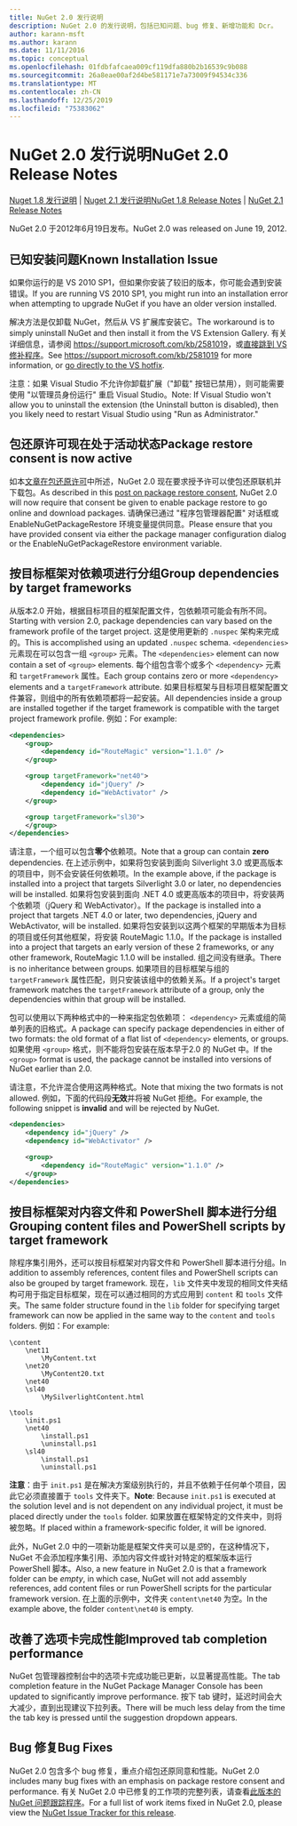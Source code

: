 ```yaml
---
title: NuGet 2.0 发行说明
description: NuGet 2.0 的发行说明，包括已知问题、bug 修复、新增功能和 Dcr。
author: karann-msft
ms.author: karann
ms.date: 11/11/2016
ms.topic: conceptual
ms.openlocfilehash: 01fdbfafcaea009cf119dfa880b2b16539c9b088
ms.sourcegitcommit: 26a8eae00af2d4be581171e7a73009f94534c336
ms.translationtype: MT
ms.contentlocale: zh-CN
ms.lasthandoff: 12/25/2019
ms.locfileid: "75383062"
---
```

# <a name="nuget-20-release-notes"></a><span data-ttu-id="45ab2-103">NuGet 2.0 发行说明</span><span class="sxs-lookup"><span data-stu-id="45ab2-103">NuGet 2.0 Release Notes</span></span>

<span data-ttu-id="45ab2-104">[Nuget 1.8 发行说明](../release-notes/nuget-1.8.md) | [Nuget 2.1 发行说明](../release-notes/nuget-2.1.md)</span><span class="sxs-lookup"><span data-stu-id="45ab2-104">[NuGet 1.8 Release Notes](../release-notes/nuget-1.8.md) | [NuGet 2.1 Release Notes](../release-notes/nuget-2.1.md)</span></span>

<span data-ttu-id="45ab2-105">NuGet 2.0 于2012年6月19日发布。</span><span class="sxs-lookup"><span data-stu-id="45ab2-105">NuGet 2.0 was released on June 19, 2012.</span></span>

## <a name="known-installation-issue"></a><span data-ttu-id="45ab2-106">已知安装问题</span><span class="sxs-lookup"><span data-stu-id="45ab2-106">Known Installation Issue</span></span>
<span data-ttu-id="45ab2-107">如果你运行的是 VS 2010 SP1，但如果你安装了较旧的版本，你可能会遇到安装错误。</span><span class="sxs-lookup"><span data-stu-id="45ab2-107">If you are running VS 2010 SP1, you might run into an installation error when attempting to upgrade NuGet if you have an older version installed.</span></span>

<span data-ttu-id="45ab2-108">解决方法是仅卸载 NuGet，然后从 VS 扩展库安装它。</span><span class="sxs-lookup"><span data-stu-id="45ab2-108">The workaround is to simply uninstall NuGet and then install it from the VS Extension Gallery.</span></span>  <span data-ttu-id="45ab2-109">有关详细信息，请参阅 <https://support.microsoft.com/kb/2581019>，或[直接跳到 VS 修补程序](http://bit.ly/vsixcertfix)。</span><span class="sxs-lookup"><span data-stu-id="45ab2-109">See <https://support.microsoft.com/kb/2581019> for more information, or [go directly to the VS hotfix](http://bit.ly/vsixcertfix).</span></span>

<span data-ttu-id="45ab2-110">注意：如果 Visual Studio 不允许你卸载扩展（"卸载" 按钮已禁用），则可能需要使用 "以管理员身份运行" 重启 Visual Studio。</span><span class="sxs-lookup"><span data-stu-id="45ab2-110">Note: If Visual Studio won't allow you to uninstall the extension (the Uninstall button is disabled), then you likely need to restart Visual Studio using "Run as Administrator."</span></span>

## <a name="package-restore-consent-is-now-active"></a><span data-ttu-id="45ab2-111">包还原许可现在处于活动状态</span><span class="sxs-lookup"><span data-stu-id="45ab2-111">Package restore consent is now active</span></span>

<span data-ttu-id="45ab2-112">如本[文章在包还原许可](http://blog.nuget.org/20120518/package-restore-and-consent.html)中所述，NuGet 2.0 现在要求授予许可以使包还原联机并下载包。</span><span class="sxs-lookup"><span data-stu-id="45ab2-112">As described in this [post on package restore consent](http://blog.nuget.org/20120518/package-restore-and-consent.html), NuGet 2.0 will now require that consent be given to enable package restore to go online and download packages.</span></span> <span data-ttu-id="45ab2-113">请确保已通过 "程序包管理器配置" 对话框或 EnableNuGetPackageRestore 环境变量提供同意。</span><span class="sxs-lookup"><span data-stu-id="45ab2-113">Please ensure that you have provided consent via either the package manager configuration dialog or the EnableNuGetPackageRestore environment variable.</span></span>

## <a name="group-dependencies-by-target-frameworks"></a><span data-ttu-id="45ab2-114">按目标框架对依赖项进行分组</span><span class="sxs-lookup"><span data-stu-id="45ab2-114">Group dependencies by target frameworks</span></span>

<span data-ttu-id="45ab2-115">从版本2.0 开始，根据目标项目的框架配置文件，包依赖项可能会有所不同。</span><span class="sxs-lookup"><span data-stu-id="45ab2-115">Starting with version 2.0, package dependencies can vary based on the framework profile of the target project.</span></span> <span data-ttu-id="45ab2-116">这是使用更新的 `.nuspec` 架构来完成的。</span><span class="sxs-lookup"><span data-stu-id="45ab2-116">This is accomplished using an updated `.nuspec` schema.</span></span> <span data-ttu-id="45ab2-117">`<dependencies>` 元素现在可以包含一组 `<group>` 元素。</span><span class="sxs-lookup"><span data-stu-id="45ab2-117">The `<dependencies>` element can now contain a set of `<group>` elements.</span></span> <span data-ttu-id="45ab2-118">每个组包含零个或多个 `<dependency>` 元素和 `targetFramework` 属性。</span><span class="sxs-lookup"><span data-stu-id="45ab2-118">Each group contains zero or more `<dependency>` elements and a `targetFramework` attribute.</span></span> <span data-ttu-id="45ab2-119">如果目标框架与目标项目框架配置文件兼容，则组中的所有依赖项都将一起安装。</span><span class="sxs-lookup"><span data-stu-id="45ab2-119">All dependencies inside a group are installed together if the target framework is compatible with the target project framework profile.</span></span> <span data-ttu-id="45ab2-120">例如：</span><span class="sxs-lookup"><span data-stu-id="45ab2-120">For example:</span></span>

```xml
<dependencies>
    <group>
        <dependency id="RouteMagic" version="1.1.0" />
    </group>

    <group targetFramework="net40">
        <dependency id="jQuery" />
        <dependency id="WebActivator" />
    </group>

    <group targetFramework="sl30">
    </group>
</dependencies>
```

<span data-ttu-id="45ab2-121">请注意，一个组可以包含**零个**依赖项。</span><span class="sxs-lookup"><span data-stu-id="45ab2-121">Note that a group can contain **zero** dependencies.</span></span> <span data-ttu-id="45ab2-122">在上述示例中，如果将包安装到面向 Silverlight 3.0 或更高版本的项目中，则不会安装任何依赖项。</span><span class="sxs-lookup"><span data-stu-id="45ab2-122">In the example above, if the package is installed into a project that targets Silverlight 3.0 or later, no dependencies will be installed.</span></span> <span data-ttu-id="45ab2-123">如果将包安装到面向 .NET 4.0 或更高版本的项目中，将安装两个依赖项（jQuery 和 WebActivator）。</span><span class="sxs-lookup"><span data-stu-id="45ab2-123">If the package is installed into a project that targets .NET 4.0 or later, two dependencies, jQuery and WebActivator, will be installed.</span></span>  <span data-ttu-id="45ab2-124">如果将包安装到以这两个框架的早期版本为目标的项目或任何其他框架，将安装 RouteMagic 1.1.0。</span><span class="sxs-lookup"><span data-stu-id="45ab2-124">If the package is installed into a project that targets an early version of these 2 frameworks, or any other framework, RouteMagic 1.1.0 will be installed.</span></span> <span data-ttu-id="45ab2-125">组之间没有继承。</span><span class="sxs-lookup"><span data-stu-id="45ab2-125">There is no inheritance between groups.</span></span> <span data-ttu-id="45ab2-126">如果项目的目标框架与组的 `targetFramework` 属性匹配，则只安装该组中的依赖关系。</span><span class="sxs-lookup"><span data-stu-id="45ab2-126">If a project's target framework matches the `targetFramework` attribute of a group, only the dependencies within that group will be installed.</span></span>

<span data-ttu-id="45ab2-127">包可以使用以下两种格式中的一种来指定包依赖项： `<dependency>` 元素或组的简单列表的旧格式。</span><span class="sxs-lookup"><span data-stu-id="45ab2-127">A package can specify package dependencies in either of two formats: the old format of a flat list of `<dependency>` elements, or groups.</span></span> <span data-ttu-id="45ab2-128">如果使用 `<group>` 格式，则不能将包安装在版本早于2.0 的 NuGet 中。</span><span class="sxs-lookup"><span data-stu-id="45ab2-128">If the `<group>` format is used, the package cannot be installed into versions of NuGet earlier than 2.0.</span></span>

<span data-ttu-id="45ab2-129">请注意，不允许混合使用这两种格式。</span><span class="sxs-lookup"><span data-stu-id="45ab2-129">Note that mixing the two formats is not allowed.</span></span> <span data-ttu-id="45ab2-130">例如，下面的代码段**无效**并将被 NuGet 拒绝。</span><span class="sxs-lookup"><span data-stu-id="45ab2-130">For example, the following snippet is **invalid** and will be rejected by NuGet.</span></span>

```xml
<dependencies>
    <dependency id="jQuery" />
    <dependency id="WebActivator" />

    <group>
        <dependency id="RouteMagic" version="1.1.0" />
    </group>
</dependencies>
```

## <a name="grouping-content-files-and-powershell-scripts-by-target-framework"></a><span data-ttu-id="45ab2-131">按目标框架对内容文件和 PowerShell 脚本进行分组</span><span class="sxs-lookup"><span data-stu-id="45ab2-131">Grouping content files and PowerShell scripts by target framework</span></span>

<span data-ttu-id="45ab2-132">除程序集引用外，还可以按目标框架对内容文件和 PowerShell 脚本进行分组。</span><span class="sxs-lookup"><span data-stu-id="45ab2-132">In addition to assembly references, content files and PowerShell scripts can also be grouped by target framework.</span></span> <span data-ttu-id="45ab2-133">现在，`lib` 文件夹中发现的相同文件夹结构可用于指定目标框架，现在可以通过相同的方式应用到 `content` 和 `tools` 文件夹。</span><span class="sxs-lookup"><span data-stu-id="45ab2-133">The same folder structure found in the `lib` folder for specifying target framework can  now be applied in the same way to the `content` and `tools` folders.</span></span> <span data-ttu-id="45ab2-134">例如：</span><span class="sxs-lookup"><span data-stu-id="45ab2-134">For example:</span></span>

    \content
        \net11
            \MyContent.txt
        \net20
            \MyContent20.txt
        \net40
        \sl40
            \MySilverlightContent.html

    \tools
        \init.ps1
        \net40
            \install.ps1
            \uninstall.ps1
        \sl40
            \install.ps1
            \uninstall.ps1

<span data-ttu-id="45ab2-135">**注意**：由于 `init.ps1` 是在解决方案级别执行的，并且不依赖于任何单个项目，因此它必须直接置于 `tools` 文件夹下。</span><span class="sxs-lookup"><span data-stu-id="45ab2-135">**Note**: Because `init.ps1` is executed at the solution level and is not dependent on any individual project, it must be placed directly under the `tools` folder.</span></span> <span data-ttu-id="45ab2-136">如果放置在框架特定的文件夹中，则将被忽略。</span><span class="sxs-lookup"><span data-stu-id="45ab2-136">If placed within a framework-specific folder, it will be ignored.</span></span>

<span data-ttu-id="45ab2-137">此外，NuGet 2.0 中的一项新功能是框架文件夹可以是*空*的，在这种情况下，NuGet 不会添加程序集引用、添加内容文件或针对特定的框架版本运行 PowerShell 脚本。</span><span class="sxs-lookup"><span data-stu-id="45ab2-137">Also, a new feature in NuGet 2.0 is that a framework folder can be *empty*, in which case, NuGet will not add assembly references, add content files or run  PowerShell scripts for the particular framework version.</span></span> <span data-ttu-id="45ab2-138">在上面的示例中，文件夹 `content\net40` 为空。</span><span class="sxs-lookup"><span data-stu-id="45ab2-138">In the example above, the folder `content\net40` is empty.</span></span>

## <a name="improved-tab-completion-performance"></a><span data-ttu-id="45ab2-139">改善了选项卡完成性能</span><span class="sxs-lookup"><span data-stu-id="45ab2-139">Improved tab completion performance</span></span>
<span data-ttu-id="45ab2-140">NuGet 包管理器控制台中的选项卡完成功能已更新，以显著提高性能。</span><span class="sxs-lookup"><span data-stu-id="45ab2-140">The tab completion feature in the NuGet Package Manager Console has been updated to significantly improve performance.</span></span> <span data-ttu-id="45ab2-141">按下 tab 键时，延迟时间会大大减少，直到出现建议下拉列表。</span><span class="sxs-lookup"><span data-stu-id="45ab2-141">There will be much less delay from the time the tab key is pressed until the suggestion dropdown appears.</span></span>

## <a name="bug-fixes"></a><span data-ttu-id="45ab2-142">Bug 修复</span><span class="sxs-lookup"><span data-stu-id="45ab2-142">Bug Fixes</span></span>
<span data-ttu-id="45ab2-143">NuGet 2.0 包含多个 bug 修复，重点介绍包还原同意和性能。</span><span class="sxs-lookup"><span data-stu-id="45ab2-143">NuGet 2.0 includes many bug fixes with an emphasis on package restore consent and performance.</span></span>
<span data-ttu-id="45ab2-144">有关 NuGet 2.0 中已修复的工作项的完整列表，请查看[此版本的 NuGet 问题跟踪程序](http://nuget.codeplex.com/workitem/list/advanced?keyword=&status=Closed&type=All&priority=All&release=NuGet%202.0&assignedTo=All&component=All&sortField=Votes&sortDirection=Descending&page=0)。</span><span class="sxs-lookup"><span data-stu-id="45ab2-144">For a full list of work items fixed in NuGet 2.0, please view the [NuGet Issue Tracker for this release](http://nuget.codeplex.com/workitem/list/advanced?keyword=&status=Closed&type=All&priority=All&release=NuGet%202.0&assignedTo=All&component=All&sortField=Votes&sortDirection=Descending&page=0).</span></span>
